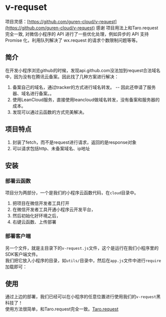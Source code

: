 # v-requset

项目灵感：[https://github.com/guren-cloud/v-request](https://github.com/guren-cloud/v-request)
感谢
项目用法上和Taro.request 完全一致, 对微信小程序的 API 进行了一些优化处理，例如异步的 API 支持 Promise 化，利用队列解决了 wx.request 的请求个数限制问题等等。


## 简介
在开发小程序浏览github的时候，发现api.github.com没法加到request合法域名中，因为没有在腾讯云备案。因此找了几种方案进行解决：
1. 备案自己的域名，通过tracker的方式进行域名转发。 -- 因此还申请了服务器、域名进行备案。。
2. 使用LeanCloud服务，直接使用leancloud做域名转发，没有备案和服务器的成本。
3. 发现可以通过云函数的方式完美解决。


## 项目特点
1. 封装了fetch，而不是request进行请求，返回的是response对象
2. 可以请求包括http、未备案域名、ip地址

## 安装
### 部署云函数
项目分为两部分，一个是我们的小程序云函数代码，在`cloud`目录中。
1. 把项目在微信开发者工具打开
2. 在微信开发者工具开通小程序云开发平台，
3. 然后初始化好环境之后，
4. 右键云函数、上传部署


### 部署客户端
另一个文件，就是主目录下的`v-request.js`文件，这个是运行在我们小程序里的SDK客户端文件。    
我们把它放入小程序的目录，如`utils/`目录中，然后在`app.js`文件中进行`require`加载即可：

## 使用
通过上边的部署，我们已经可以在小程序的任意位置进行使用我们的`v-request`黑科技了！    
使用方法很简单，和Taro.request完全一致。[Taro.request](https://nervjs.github.io/taro/docs/native-api.html#tarorequestobject)
